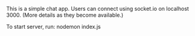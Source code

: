 This is a simple chat app. Users can connect using socket.io on localhost 3000. (More details as they become available.)

To start server, run: nodemon index.js

